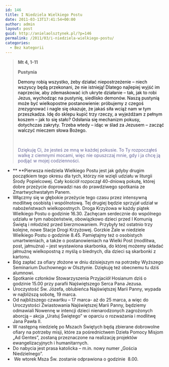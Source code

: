 ```yaml
---
id: 146
title: I Niedziela Wielkiego Postu
date: 2011-03-13T17:41:54+00:00
author: admin
layout: post
guid: http://anielaolsztynek.pl/?p=146
permalink: /2011/03/i-niedziela-wielkiego-postu/
categories:
  - Bez kategorii
---
```

> **Mt 4, 1-11**
> 
> **Pustynia**
> 
> <span style="color: #000000;">Demony robią wszystko, żeby działać niepostrzeżenie &#8211; niech wszyscy będą przekonani, że nie istnieją! Dlatego najlepiej wyjść im naprzeciw, aby zdemaskować ich ukryte działanie &#8211; tak, jak to robi Jezus, wychodząc na pustynię, siedlisko demonów. Naszą pustynią może być wielkopostne postanowienie: próbujemy z czegoś zrezygnować i nagle się okazuje, że jakaś siła wciąż nam w tym przeszkadza. Idę do sklepu kupić trzy rzeczy, a wyjeżdżam z pełnym koszem &#8211; jak to się stało? Odsłania się mechanizm pokusy, dotychczas zakryty. Trzeba wtedy &#8211; idąc w ślad za Jezusem &#8211; zacząć walczyć mieczem słowa Bożego.</span>
> 
> <span style="color: #000000;"> </span>
> 
> <span style="color: #666699;">Dziękuję Ci, że jesteś ze mną w każdej pokusie. To Ty rozpocząłeś walkę z ciemnymi mocami, więc nie opuszczaj mnie, gdy i ja chcę ją podjąć w mojej codzienności.</span>

  * ** **Pierwsza niedziela Wielkiego Postu jest jak gdyby drugim początkiem tego okresu dla tych, którzy nie wzięli udziału w liturgii Środy Popielcowej. Cały kościół rozpoczął 40-dniową pokutę, której dobre przeżycie doprowadzi nas do prawdziwego spotkania ze Zmartwychwstałym Panem.
  * Włączmy się w głębokie przeżycie tego czasu przez intensywną modlitwę osobistą i wspólnotową. Tej drugiej będzie sprzyjał udział w nabożeństwach wielkopostnych. Droga Krzyżowa w każdy piątek Wielkiego Postu o godzinie 16.30. Zachęcam serdecznie do wspólnego udziału w tym nabożeństwie, obowiązkowo dzieci przed I Komunią Świętą i młodzież przed bierzmowaniem. Przybyły też ostatnio trzy kolejne, nowe Stacje Drogi Krzyżowej. Gorzkie Żale w niedziele Wielkiego Postu o godzinie 8.45. Pamiętajmy też o osobistych umartwieniach, a także o postanowieniach na Wielki Post (modlitwa, post, jałmużna) &#8211; jest wystawiona skarbonka, do której możemy składać jałmużnę wielkopostną z myślą o biednych, dla dzieci są skarbonki z kartonu.
  * Bóg zapłać za ofiary złożone w dniu dzisiejszym na potrzeby Wyższego Seminarium Duchownego w Olsztynie. Dziękuję też obecnemu tu dziś alumnowi.
  * Spotkanie członków Stowarzyszenia Przyjaciół Hosianum dziś o godzinie 15.00 przy parafii Najświętszego Serca Pana Jezusa.
  * Uroczystość Św. Józefa, oblubieńca Najświętszej Marii Panny, wypada w najbliższą sobotę, 19 marca.
  * Od najbliższego czwartku &#8211; 17 marca- aż do 25 marca, a więc do Uroczystości Zwiastowania Najświętszej Marii Panny, będziemy odmawiali Nowennę w intencji dzieci nienarodzonych zagrożonych aborcją &#8211; akcja &#8222;Uratuj Świętego&#8221; w oparciu o rozważania i modlitwę Jana Pawła II.
  * W następną niedzielę po Mszach Świętych będą zbierane dobrowolne ofiary na potrzeby misji, które za pośrednictwem Dzieła Pomocy Misjom &#8222;Ad Gentes&#8221;, zostaną przeznaczone na realizację projektów ewangelizacyjnych i humanitarnych.
  * Do nabycia jest prasa katolicka &#8211; m.in. nowy numer &#8222;Gościa Niedzielnego&#8221;.
  *  We wtorek Msza Św. zostanie odprawiona o godzinie  8.00.